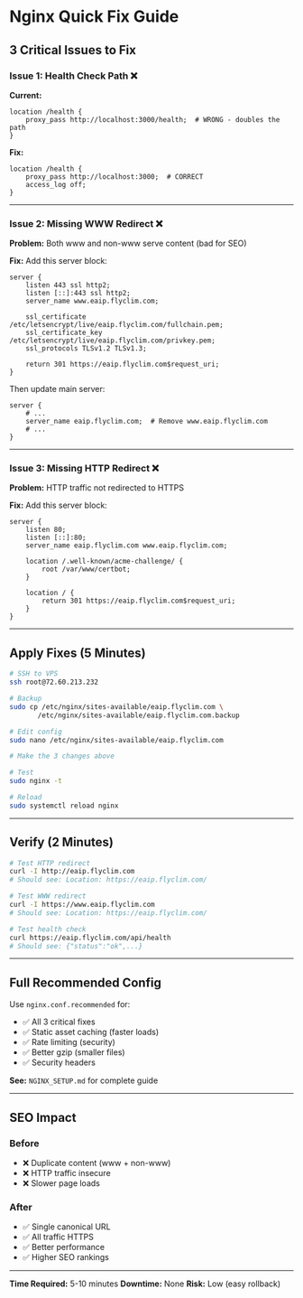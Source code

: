 # Nginx Quick Fix Guide

## 3 Critical Issues to Fix

### Issue 1: Health Check Path ❌
**Current:**
```nginx
location /health {
    proxy_pass http://localhost:3000/health;  # WRONG - doubles the path
}
```

**Fix:**
```nginx
location /health {
    proxy_pass http://localhost:3000;  # CORRECT
    access_log off;
}
```

---

### Issue 2: Missing WWW Redirect ❌
**Problem:** Both www and non-www serve content (bad for SEO)

**Fix:** Add this server block:
```nginx
server {
    listen 443 ssl http2;
    listen [::]:443 ssl http2;
    server_name www.eaip.flyclim.com;

    ssl_certificate /etc/letsencrypt/live/eaip.flyclim.com/fullchain.pem;
    ssl_certificate_key /etc/letsencrypt/live/eaip.flyclim.com/privkey.pem;
    ssl_protocols TLSv1.2 TLSv1.3;

    return 301 https://eaip.flyclim.com$request_uri;
}
```

Then update main server:
```nginx
server {
    # ...
    server_name eaip.flyclim.com;  # Remove www.eaip.flyclim.com
    # ...
}
```

---

### Issue 3: Missing HTTP Redirect ❌
**Problem:** HTTP traffic not redirected to HTTPS

**Fix:** Add this server block:
```nginx
server {
    listen 80;
    listen [::]:80;
    server_name eaip.flyclim.com www.eaip.flyclim.com;

    location /.well-known/acme-challenge/ {
        root /var/www/certbot;
    }

    location / {
        return 301 https://eaip.flyclim.com$request_uri;
    }
}
```

---

## Apply Fixes (5 Minutes)

```bash
# SSH to VPS
ssh root@72.60.213.232

# Backup
sudo cp /etc/nginx/sites-available/eaip.flyclim.com \
       /etc/nginx/sites-available/eaip.flyclim.com.backup

# Edit config
sudo nano /etc/nginx/sites-available/eaip.flyclim.com

# Make the 3 changes above

# Test
sudo nginx -t

# Reload
sudo systemctl reload nginx
```

---

## Verify (2 Minutes)

```bash
# Test HTTP redirect
curl -I http://eaip.flyclim.com
# Should see: Location: https://eaip.flyclim.com/

# Test WWW redirect
curl -I https://www.eaip.flyclim.com
# Should see: Location: https://eaip.flyclim.com/

# Test health check
curl https://eaip.flyclim.com/api/health
# Should see: {"status":"ok",...}
```

---

## Full Recommended Config

Use `nginx.conf.recommended` for:
- ✅ All 3 critical fixes
- ✅ Static asset caching (faster loads)
- ✅ Rate limiting (security)
- ✅ Better gzip (smaller files)
- ✅ Security headers

**See:** `NGINX_SETUP.md` for complete guide

---

## SEO Impact

### Before
- ❌ Duplicate content (www + non-www)
- ❌ HTTP traffic insecure
- ❌ Slower page loads

### After
- ✅ Single canonical URL
- ✅ All traffic HTTPS
- ✅ Better performance
- ✅ Higher SEO rankings

---

**Time Required:** 5-10 minutes
**Downtime:** None
**Risk:** Low (easy rollback)
